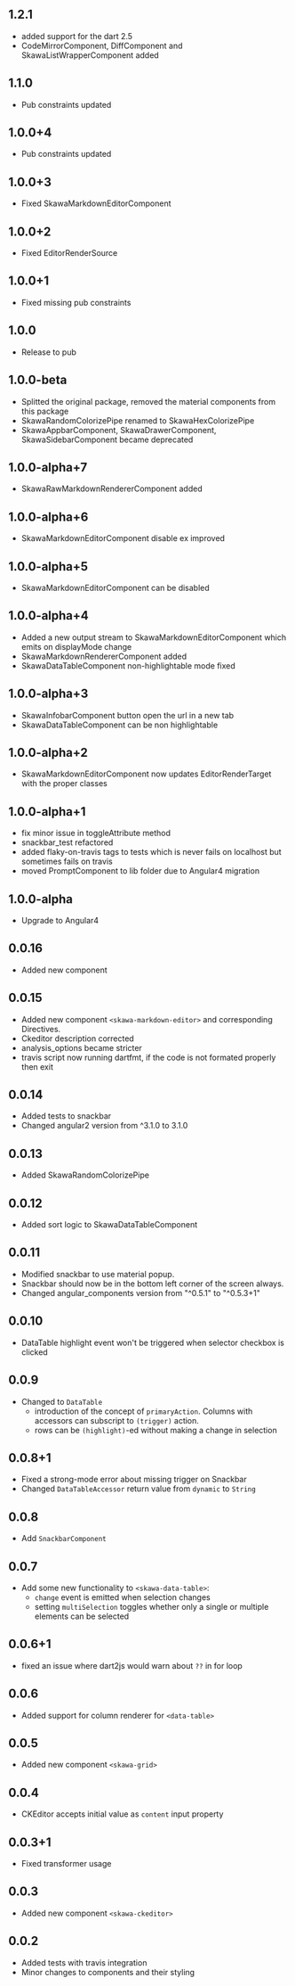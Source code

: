 ## 1.2.1

- added support for the dart 2.5
- CodeMirrorComponent, DiffComponent and SkawaListWrapperComponent added

## 1.1.0

- Pub constraints updated

## 1.0.0+4

- Pub constraints updated

## 1.0.0+3

- Fixed SkawaMarkdownEditorComponent

## 1.0.0+2

- Fixed EditorRenderSource

## 1.0.0+1

- Fixed missing pub constraints

## 1.0.0

- Release to pub

## 1.0.0-beta

- Splitted the original package, removed the material components from this package
- SkawaRandomColorizePipe renamed to SkawaHexColorizePipe
- SkawaAppbarComponent, SkawaDrawerComponent, SkawaSidebarComponent became deprecated

## 1.0.0-alpha+7

- SkawaRawMarkdownRendererComponent added

## 1.0.0-alpha+6

- SkawaMarkdownEditorComponent disable ex improved

## 1.0.0-alpha+5

- SkawaMarkdownEditorComponent can be disabled

## 1.0.0-alpha+4

- Added a new output stream to SkawaMarkdownEditorComponent which emits on displayMode change
- SkawaMarkdownRendererComponent added
- SkawaDataTableComponent non-highlightable mode fixed

## 1.0.0-alpha+3

- SkawaInfobarComponent button open the url in a new tab
- SkawaDataTableComponent can be non highlightable

## 1.0.0-alpha+2

- SkawaMarkdownEditorComponent now updates EditorRenderTarget with the proper classes

## 1.0.0-alpha+1

- fix minor issue in toggleAttribute method
- snackbar_test refactored
- added flaky-on-travis tags to tests which is never fails on localhost but sometimes fails on travis
- moved PromptComponent to lib folder due to Angular4 migration

## 1.0.0-alpha
- Upgrade to Angular4

## 0.0.16
- Added new component <prompt>

## 0.0.15

- Added new component `<skawa-markdown-editor>` and corresponding Directives.
- Ckeditor description corrected
- analysis_options became stricter
- travis script now running dartfmt, if the code is not formated properly then exit

## 0.0.14
- Added tests to snackbar
- Changed angular2 version from  ^3.1.0 to 3.1.0

## 0.0.13
- Added SkawaRandomColorizePipe

## 0.0.12
- Added sort logic to SkawaDataTableComponent

## 0.0.11
- Modified snackbar to use material popup.
- Snackbar should now be in the bottom left corner of the screen always.
- Changed angular_components version from "^0.5.1" to "^0.5.3+1"

## 0.0.10

- DataTable highlight event won't be triggered when selector checkbox is clicked

## 0.0.9

- Changed to `DataTable`
  - introduction of the concept of `primaryAction`. Columns with accessors can subscript to `(trigger)`
    action.
  - rows can be `(highlight)`-ed without making a change in selection

## 0.0.8+1

- Fixed a strong-mode error about missing trigger on Snackbar
- Changed `DataTableAccessor` return value from `dynamic` to `String`

## 0.0.8

- Add `SnackbarComponent`

## 0.0.7

- Add some new functionality to `<skawa-data-table>`:
  - `change` event is emitted when selection changes
  - setting `multiSelection` toggles whether only a single or multiple elements can be selected  
   
## 0.0.6+1

-  fixed an issue where dart2js would warn about `??` in for loop

## 0.0.6

- Added support for column renderer for `<data-table>`

## 0.0.5

- Added new component `<skawa-grid>`

## 0.0.4

- CKEditor accepts initial value as `content` input property

## 0.0.3+1

- Fixed transformer usage

## 0.0.3

- Added new component `<skawa-ckeditor>`

## 0.0.2

- Added tests with travis integration
- Minor changes to components and their styling